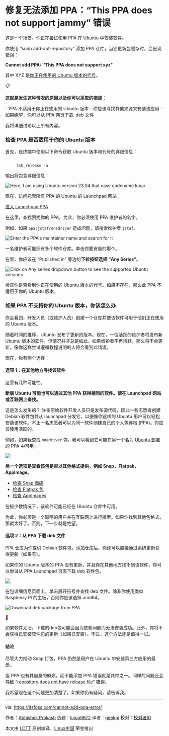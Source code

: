 [#]: subject: "Fixing Cannot add PPA: ''This PPA does not support jammy'' Error"
[#]: via: "https://itsfoss.com/cannot-add-ppa-error/"
[#]: author: "Abhishek Prakash https://itsfoss.com/author/abhishek/"
[#]: collector: "lujun9972/lctt-scripts-1693450080"
[#]: translator: "geekpi"
[#]: reviewer: " "
[#]: publisher: " "
[#]: url: " "

修复无法添加 PPA：“This PPA does not support jammy” 错误
======

这是一个场景。你正在尝试使用 PPA 在 Ubuntu 中安装软件。

你使用 “sudo add-apt-repository” 添加 PPA 仓库，当它更新包缓存时，会出现错误：

**Cannot add PPA: ''This PPA does not support xyz''**

其中 XYZ 是[你正在使用的 Ubuntu 版本的代号][1]。

📋

****这就是发生这种情况的原因以及你可以采取的措施****：

\- PPA 不适用于你正在使用的 Ubuntu 版本
\- 你应该寻找其他来源来安装该应用
\- 如果绝望，你可以从 PPA 网页下载 .deb 文件

我将详细讨论以上所有内容。

### 检查 PPA 是否适用于你的 Ubuntu 版本

首先，在终端中使用以下命令获取 Ubuntu 版本和代号的详细信息：

````

     lsb_release -a

````

输出将包含详细信息：

![Here, I am using Ubuntu version 23.04 that case codename lunar][2]

现在，访问托管所有 PPA 的 Ubuntu 的 Launchpad 网站：

[进入 Launchpad PPA][3]

在这里，查找困扰你的 PPA。为此，你必须使用 PPA 维护者的名字。

例如，如果 `ppa:jstaf/onedriver` 造成问题，请搜索维护者 `jstaf`。

![Enter the PPA's maintainer name and search for it][4]

一名维护者可能拥有多个软件仓库。单击你要安装的那个。

在里，你应该在 “Published in” 旁边的**下拉按钮选择 “Any Series”**。

![Click on Any series dropdown button to see the supported Ubuntu versions][5]

检查你是否看到你正在使用的 Ubuntu 版本的代号。如果不存在，那么此 PPA 不适用于你的 Ubuntu 版本。

### 如果 PPA 不支持你的 Ubuntu 版本，你该怎么办

你会看到，开发人员（或维护人员）创建一个仓库并使该软件可用于他们正在使用的 Ubuntu 版本。

随着时间的推移，Ubuntu 发布了更新的版本。现在，一位活跃的维护者将发布新 Ubuntu 版本的软件。但情况并非总是如此。如果维护者不再活跃，那么将不会更新。像你这样尝试遵循教程说明的人将会看到此错误。

现在，你有两个选择：

#### 选项 1：在其他地方寻找该软件

这里有几种可能性。

**新版 Ubuntu 可能也可以通过其他 PPA 获得相同的软件。请在 Launchpad 网站或互联网上查找。**

这是怎么发生的？ 许多原始软件开发人员只是发布源代码，因此一些志愿者创建 Debian 软件包并从 launchpad 分发它，以便像你这样的 Ubuntu 用户可以轻松安装该软件。不止一名志愿者可以为同一软件创建自己的个人包存档 (PPA)。你应该使用活跃的。

例如，如果我查找 `onedriver` 包，我可以看到它可能在另一个名为 [Ubuntu 部署][6]的 PPA 中可用。

![][7]

**另一个选项是查看该包是否以其他格式提供，例如 Snap、Flatpak、AppImage。**

   * [检查 Snap 商店][8]
   * [检查 Flatpak 包][9]
   * [检查 AppImages][10]



在极少数情况下，该软件可能已经在 Ubuntu 仓库中可用。

为此，你必须是一个聪明的用户并在互联网上进行搜索。如果你找到其他包格式，那就太好了。否则，下一步就是绝望。

#### 选项 2：从 PPA 下载 deb 文件

PPA 仓库为你提供 Debian 软件包。添加仓库后，你还可以直接通过系统更新获得更新（如果有）。

如果你的 Ubuntu 版本的 PPA 没有更新，并且你在其他地方找不到该软件，你可以尝试从 PPA Launchpad 页面下载 deb 软件包。

![][11]

在包详细信息页面上，单击展开符号并查找 deb 文件。除非你使用类似 Raspberry Pi 的主板，否则你应该选择 amd64。

![Download deb package from PPA][12]

🚧

如果软件太旧，下载的deb包可能会因为依赖问题而无法安装成功。此外，你将不会获得已安装软件包的更新（如果已安装）。不过，这个方法还是值得一试。

#### 结论

尽管大力推动 Snap 打包，PPA 仍然是用户在 Ubuntu 中安装第三方应用的最爱。

但 PPA 也有其自身的麻烦，而不能添加 PPA 错误就是其中之一。同样的问题还会导致 “[repository does not have release file][13]” 错误。

我希望现在这个问题更加清楚了。如果你仍有疑问，请告诉我。

--------------------------------------------------------------------------------

via: https://itsfoss.com/cannot-add-ppa-error/

作者：[Abhishek Prakash][a]
选题：[lujun9972][b]
译者：[geekpi](https://github.com/geekpi)
校对：[校对者ID](https://github.com/校对者ID)

本文由 [LCTT](https://github.com/LCTT/TranslateProject) 原创编译，[Linux中国](https://linux.cn/) 荣誉推出

[a]: https://itsfoss.com/author/abhishek/
[b]: https://github.com/lujun9972
[1]: https://itsfoss.com/how-to-know-ubuntu-unity-version/
[2]: https://itsfoss.com/content/images/2023/09/ubuntu-version-details.png
[3]: https://launchpad.net/ubuntu/+ppas
[4]: https://itsfoss.com/content/images/2023/09/search-for-ppa-launchpad.png
[5]: https://itsfoss.com/content/images/2023/09/check-ppa-supported-version.png
[6]: https://launchpad.net/~remiariro/+archive/ubuntu/misc
[7]: https://itsfoss.com/content/images/2023/09/search-ppa.png
[8]: https://snapcraft.io/store
[9]: https://flathub.org/
[10]: https://www.appimagehub.com/
[11]: https://itsfoss.com/content/images/2023/09/ppa-package-details.png
[12]: https://itsfoss.com/content/images/2023/09/download-deb-from-ppa.png
[13]: https://itsfoss.com/repository-does-not-have-release-file-error-ubuntu/
